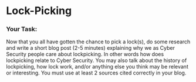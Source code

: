 # Lock-Picking

### Your Task:

Now that you all have gotten the chance to pick a lock(s), do some research and write a short blog post (2-5 minutes) explaining why we as Cyber Security people care about lockpicking. In other words how does lockpicking relate to Cyber Security. You may also talk about the history of lockpicking, how lock work, and/or anything else you think may be relevant or interesting. You must use at least 2 sources cited correctly in your blog.

